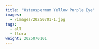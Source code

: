 ```yaml
---
title: "Osteospermum Yellow Purple Eye"
images:
  - /images/20250701-1.jpg
tags:
  - all
  - flora
weight: 2025070101
---
```


